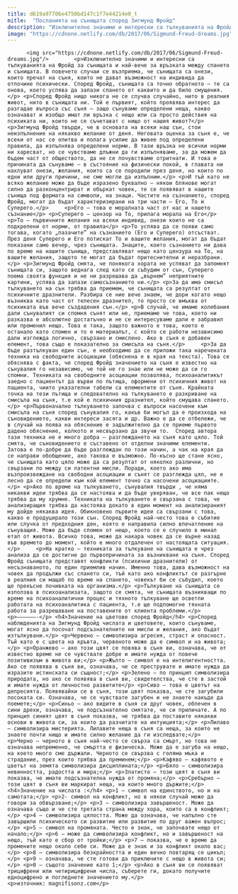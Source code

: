 ```yaml
---
title: d619a97706e4750bd147c1f7e44214e0_t
mitle:  "Посланията на сънищата според Зигмунд Фройд"
description: "Изключително значими и интересни са тълкуванията на Фройд за сънищата и най-вече за връзката между спането и сънищата. В повечето случаи се възприема, че сънищата са онези, които пречат на съня, които не дават възможност на индивида да отпочине психически. Според Фройд, сънищата са точно обратното – те са онова, което успява да запази спането …"
image: "https://cdnone.netlify.com/db/2017/06/Sigmund-Freud-dreams.jpg"
---
```


          <img src="https://cdnone.netlify.com/db/2017/06/Sigmund-Freud-dreams.jpg"/>        <p>Изключително значими и интересни са тълкуванията на Фройд за сънищата и най-вече за връзката между спането и сънищата. В повечето случаи се възприема, че сънищата са онези, които пречат на съня, които не дават възможност на индивида да отпочине психически. Според Фройд, сънищата са точно обратното – те са онова, което успява да запази спането от каквито и да било смущения.</p> <p>Според Фройд нищо никога не се случва случайно, нито в реалния живот, нито в сънищата ни. Той е първият, който проявява интерес да разгадае въпроса със съня – защо сънуваме определени неща, какво означават и изобщо имат ли връзка с нещо или са просто действия на психиката ни, които не се съчетават с нищо от нашия живот?</p> <p>Зигмунд Фройд твърди, че в основата на всеки наш сън, стои неизпълнение на някакво желание от деня. Неговата оценка за съня е, че всеки от нас се опитва и полага усилие да живее под определени правила, да изпълнява определени норми. В тази връзка не всички норми ни харесват, но се чувстваме длъжни да ги изпълняваме, за да можем да бъдем част от обществото, да не се почувстваме отритнати. И това е причината да сънуваме – в състояние на физически покой, в главата ни нахлуват онези, желания, които са се породили през деня, но които по едни или други причини, не сме могли да изпълним.</p> <p>И тъй като не всяко желание може да бъде изразено буквално – някои блянове могат силно да разконцентрират и объркат човек, те се появяват в нашите сънища под формата на символи, на знаци. Частите на съзнанието, според Фройд, могат да бъдат характеризирани на три части – Его, То и Суперего.</p>     <p>Его – това е моралната част от нас и нашето съзнание</p> <p>Суперего – цензор на То, прилага морала на Его</p> <p>То – първичните желания на всеки индивид, онези които не са подкрепени от норми, от правила</p> <p>То успява да се появи само тогава, когато „пазачите” на съзнанието (Его и Суперего) отсъстват. През деня Суперего и Его потискат То и вашите желания, могат да бъдат показани само вечер, чрез сънищата. Знаците, които съзнанието ни дава по време на нашите сънища, представляват нещо като цензура на То, на вашите желания, защото те могат да бъдат притеснителни и неразбрани.</p> <p>Зигмунд Фройд смята, че понякога хората не успяват да запомнят сънищата си, защото веднага след като се събудим от сън, Суперего поема своята функция и не ни разрешава да „върнем” неприятните картини, успява да запази самосъзнанието ни.</p> <p>За да има смисъл тълкуването на сън трябва да приемем, че сънищата са резултат от психичните дразнители. Разбира се ние вече знаем, че дори когато нещо възниква като част от телесен дразнител, то просто се вмъква от психиката във вече създадения сън.</p> <p>В случай, че имаме колебания дали сънувалият си спомня сънят или не, приемаме че това, което ни разказва е абсолютно достатъчно и не се интересуваме дали е забравил или променил нещо. Това е така, защото важното е това, което е останало като спомен и то е материалът, с който се работи независимо дали изглежда логично, свързано и смислено. Ако в съня е добавен елемент, това също е показателно за смисъла на съня.</p>     <p>За да бъде разтълкуван един сън, е необходимо да се приложи така наречената техника на свободните асоциации (обяснена е в края на текста). Това се обяснява с факта, че според Фройд значението на съня е известно на сънувалия го независимо, че той не го знае или не може да си го спомни. Техниката на свободните асоциации позволява, психоаналитикът заедно с пациентът да върви по пътища, оформени от психичния живот на пациента, чиито указателни табели са елементите от съня. Крайната точка на тези пътища и следователно на тълкуването е разкриване на смисъла на съня, т.е кой е психичния дразнител, който смущава спането.</p> <p>Първоначално тълкуването започва с въпроси насочени към смисъла на съня според сънувалия го, какъв би могъл да е произхода на съновидението, какви интереси засяга и др. Важно е да се отбележи, че в случай на поява на обяснение е задължително да се приеме първото дадено обяснение, колкото и несвързано да звучи то.  Според автора тази техника не е много добра – разглеждането на съня като цяло. Той смята, че съновидението е съставено от отделни значими елементи. Затова е по-добре да бъде разглеждан по този начин, а чак на края да се направи обобщение, ако такова е възможно. По-късно ще стане ясно, че сънищата като цяло може да са резултат от няколко различни, но свързани по между си латентни мисли. Поради, което ако има възпроизвеждане на свободни асоциации и сънят се разглежда цял, не е лесно да се определи към кой елемент точно са насочени асоциациите.</p> <p>Ако по време на тълкуването, сънувалия твърди , че няма никакви идеи трябва да се настоява и да бъде уверяван, че все пак нещо трябва да му хрумне. Техниката на тълкуването е свързана с това, че анализиращия трябва да настоява докато в един момент на анализираният му дойде някаква идея. Обикновено първите идеи са свързани с това, какво е продуцирало този сън. Според Фройд най-често това е събитие или случка от предходния ден, която е направила силно впечатление на сънуващия. Може да бъде спомен от нещо, което се е случило в минал етап от живота. Всичко това, може да накара човек да се върне назад във времето до момент, който е много отдалечен от настоящата ситуация.</p>     <p>На кратко – техниката за тълкуване на сънищата е чрез анализа да се достигне до първопричината за възникване на съня. Според Фройд сънищата представят конфликти (психични дразнители) от несъзнаваното, по един приемлив начин. Именно това, дава възможност на човек да продължи със спането си, тъй като ако конфликтът се разгърне в реалния си мащаб по време на спането, човекът би се събудил, което ще прекъсне почивката на организма.</p> <p>Тълкуване на сънищата се използва в психоанализата, защото се смята, че сънищата възникващи по време на психоаналитични процес и тяхното тълкуване ще осветли работата на психоаналитика с пациента, т.е ще подпомогне тяхната работа за разрешаване на поставените от клиента проблеми.</p> <p>––––––-</p> <h4>Значение на цветове според Фройд</h4> <p>Според наблюденията на Зигмунд Фройд числата и цветовете, които сънуваме, могат ясно да посочат подсъзнателните ни мисли и желания, ако бъдат изтълкувани.</p> <p>Червено – символизира агресия, страст и опасност. Тъй като е с цвета на кръвта, червеното може да е символ и на живота;</p> <p>Оранжево – ако този цвят се повява в съня ви, означава, че от известно време не се чувствате добре и имате нужда от повече позитивизъм в живота ви;</p> <p>Жълто – символ е на интелигентността. Ако се появява в съня ви, означава, че се преструвате и имате нужда да изразите истинската си същност;</p> <p>Зелено – по принцип символизира природата, но ако се появява в съня ви, свидетелства, че сте в застой и имате нужда от личностно развитите</p> <p>Сиво – това е цветът на депресията. Появявайки се в съня, този цвят показва, че сте загубили посоката си. Означава, че се чувствате загубен и не знаете накъде да поемете;</p> <p>Синьо – ако видите в съня си друг човек, облечен в сини дрехи, означава, че подсъзнателно смятате, че си приличате. А по принцип синият цвят в съня показва, че трябва да поставите някакви основи в живота си, за които да разчитате на интуицията;</p> <p>Лилаво – символизира мистерията. Лилавите неща в съня са неща, за които не знаете почти нищо и имате силно желание да ги изследвате;</p>     <p>Черно – черното в съня най-често се свърза са смърт, но това не означава непременно, че смъртта е физическа. Може да е загуба на нещо, на което много сме държали. Черното се свързва с голяма мъка и страдание, през които трябва да преминем;</p> <p>Кафяво – кафявото е цветът на земята символизира дисциплината;</p> <p>Бяло – символизира невинността, радостта и мира;</p> <p>Златисто – този цвят в съня ви показва, че имате подсъзнателна нужда от промяна;</p> <p>Сребърно – този цвят в съня ви маркират неща, на които много държите;</p> <h4>Значение на числата :</h4> <p>1 – символ на единството, но и на самотата;</p> <p>2- символ на конфликт, но в някои случай може да говори за обвързване;</p> <p>3 – символизира завършеност. Може да означава също и че сте третата страна между хора, които са в конфликт;</p> <p>4 – символизира цялостта. Може да означава, че напълно сте завършили психическото си развитие или развитие по друг важен въпрос;</p> <p>5 – символ на промяната. Често е знак, че започвате нещо от начало;</p> <p>6 – може да символизира конфликт, но и завършеност на нещо, тъй като е сбор от тройки;</p> <p>7 – показва, че е време да промените нещо около себе си. Може да е знак и за конфликт около вас;</p> <p>8 – символизира безкрайността и един вечно повтарящ се цикъл;</p> <p>9 – означава, че сте готови да приключите с нещо в живота си;</p> <p>0 – същото значение като 1;</p> <p>Ако в съня ви се появяват трицифрени или четирицифрени числа, съберете ги, докато получите едноцифрено и погледнете значението му.</p> <p>източник: magnifisonz.com</p>        